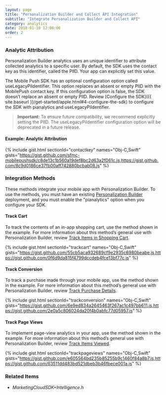 ```yaml
---
layout: page
title: "Personalization Builder and Collect API Integration"
subtitle: "Integrate Personalization Builder and Collect API"
category: analytics
date: 2018-01-10 12:00:00
order: 2
---
```


### Analytic Attribution

Personalization Builder analytics uses an unique identifier to attribute collected analytics to a specific user. By default, the SDK uses the contact key as this identifier, called the PIID. Your app can explicitly set this value.

The Mobile Push SDK has an optional configuration option called useLegacyPiIdentifier. This option replaces an absent or empty PIID with the MobilePush contact key. If this configuration option is false, the SDK doesn’t replace an absent or empty PIID. Review [Configure the SDK]({{ site.baseurl }}/get-started/apple.html#4-configure-the-sdk) to configure the SDK with pianalytics and useLegacyPiIdentifier.

> **Important:** To ensure future compatibility, we recommend explicitly setting the PIID. The useLegacyPiIdentifier configuration option will be deprecated in a future release.

#### Example: Analytic Attribution
{% include gist.html sectionId="contactkey" names="Obj-C,Swift" gists="https://gist.github.com/sfmc-mobilepushsdk/c8de13c1b560a19def8bc2d63a2f061c.js,https://gist.github.com/8c9d0186ce37fb00aff742880bcbab08.js" %}

### Integration Methods

These methods integrate your mobile app with Personalization Builder. To use the methods, you must have an existing [Personalization Builder](http://help.marketingcloud.com/en/documentation/personalization_builder) deployment, and you must enable the "pianalytics" option when you configure your SDK.

#### Track Cart

To track the contents of an in-app shopping cart, use the method shown in the example. For more information about this method’s general use with Personalization Builder, review [Track Items in Shopping Cart](https://help.salesforce.com/articleView?id=mc_ctc_track_cart.htm&type=5).

{% include gist.html sectionId="trackcart" names="Obj-C,Swift" gists="https://gist.github.com/55cb5aca932689cf9e2935c6980beabe.js,https://gist.github.com/0f6d9da815f4799dccdeb4fce13bf77c.js" %}

#### Track Conversion

To track a purchase made through your mobile app, use the method shown in the example. For more information about this method’s general use with Personalization Builder, review [Track Purchase Details](https://help.salesforce.com/articleView?id=mc_ctc_track_conversion.htm&type=5).

{% include gist.html sectionId="trackconversion" names="Obj-C,Swift" gists="https://gist.github.com/6e9ed834a2645463f267ac1c497bb611.js,https://gist.github.com/2e0a5c806024da20f4b0abfc77d05957.js" %}

#### Track Page Views

To implement page-view analytics in your app, use the method shown in the example. For more information about this method’s general use with Personalization Builder, review [Track Items Viewed](https://help.salesforce.com/articleView?id=mc_ctc_track_page_view.htm&type=5).

{% include gist.html sectionId="trackpageviews" names="Obj-C,Swift" gists="https://gist.github.com/e605564bd235b85255b9c1460f84a8b7.js,https://gist.github.com/63511dd483bd521dbeb3b46fbece001a.js" %}

### Related Items
* _MarketingCloudSDK+Intelligence.h_
